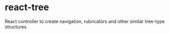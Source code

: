 # react-tree
React controller to create navigation, rubricators and other similar tree-type structures.
